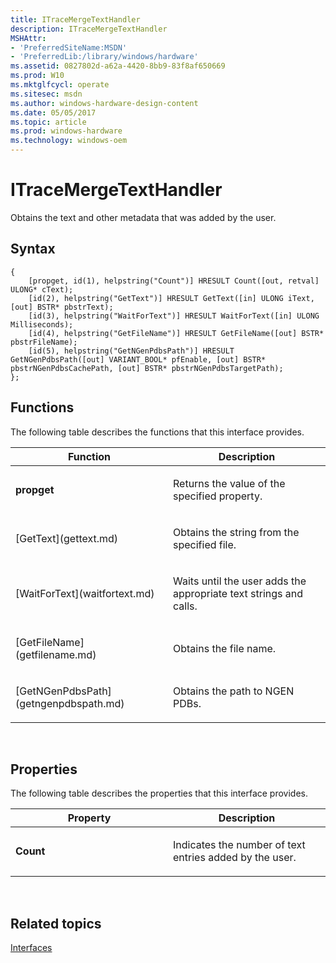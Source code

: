 ```yaml
---
title: ITraceMergeTextHandler
description: ITraceMergeTextHandler
MSHAttr:
- 'PreferredSiteName:MSDN'
- 'PreferredLib:/library/windows/hardware'
ms.assetid: 0827802d-a62a-4420-8bb9-83f8af650669
ms.prod: W10
ms.mktglfcycl: operate
ms.sitesec: msdn
ms.author: windows-hardware-design-content
ms.date: 05/05/2017
ms.topic: article
ms.prod: windows-hardware
ms.technology: windows-oem
---
```


# ITraceMergeTextHandler


Obtains the text and other metadata that was added by the user.

## Syntax


``` syntax
{
    [propget, id(1), helpstring("Count")] HRESULT Count([out, retval] ULONG* cText);
    [id(2), helpstring("GetText")] HRESULT GetText([in] ULONG iText, [out] BSTR* pbstrText);
    [id(3), helpstring("WaitForText")] HRESULT WaitForText([in] ULONG Milliseconds);
    [id(4), helpstring("GetFileName")] HRESULT GetFileName([out] BSTR* pbstrFileName);
    [id(5), helpstring("GetNGenPdbsPath")] HRESULT GetNGenPdbsPath([out] VARIANT_BOOL* pfEnable, [out] BSTR* pbstrNGenPdbsCachePath, [out] BSTR* pbstrNGenPdbsTargetPath);
};
```

## Functions


The following table describes the functions that this interface provides.

<table>
<colgroup>
<col width="50%" />
<col width="50%" />
</colgroup>
<thead>
<tr class="header">
<th>Function</th>
<th>Description</th>
</tr>
</thead>
<tbody>
<tr class="odd">
<td><p><strong>propget</strong></p></td>
<td><p>Returns the value of the specified property.</p></td>
</tr>
<tr class="even">
<td><p>[GetText](gettext.md)</p></td>
<td><p>Obtains the string from the specified file.</p></td>
</tr>
<tr class="odd">
<td><p>[WaitForText](waitfortext.md)</p></td>
<td><p>Waits until the user adds the appropriate text strings and calls.</p></td>
</tr>
<tr class="even">
<td><p>[GetFileName](getfilename.md)</p></td>
<td><p>Obtains the file name.</p></td>
</tr>
<tr class="odd">
<td><p>[GetNGenPdbsPath](getngenpdbspath.md)</p></td>
<td><p>Obtains the path to NGEN PDBs.</p></td>
</tr>
</tbody>
</table>

 

## Properties


The following table describes the properties that this interface provides.

<table>
<colgroup>
<col width="50%" />
<col width="50%" />
</colgroup>
<thead>
<tr class="header">
<th>Property</th>
<th>Description</th>
</tr>
</thead>
<tbody>
<tr class="odd">
<td><p><strong>Count</strong></p></td>
<td><p>Indicates the number of text entries added by the user.</p></td>
</tr>
</tbody>
</table>

 

## Related topics


[Interfaces](interfaces-wprcontrol.md)

 

 







